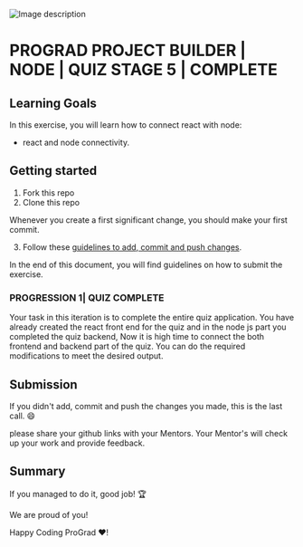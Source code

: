 ![Image description](https://i1.faceprep.in/ProGrad/prograd-logo.png)

# PROGRAD PROJECT BUILDER | NODE | QUIZ STAGE 5 | COMPLETE

## Learning Goals

In this exercise, you will learn how to connect react with node:

- react and node connectivity.

## Getting started

1. Fork this repo
2. Clone this repo

Whenever you create a first significant change, you should make your first commit.

3. Follow these [guidelines to add, commit and push changes](https://github.com/FACEPrep-ProGrad/general-guidelines-labs-project-builders.git).

In the end of this document, you will find guidelines on how to submit the exercise.

### PROGRESSION 1| QUIZ COMPLETE
Your task in this iteration is to complete the entire quiz application. You have already created the react front end for the quiz and in the node js part you completed the quiz backend, Now it is high time to connect the both frontend and backend part of the quiz. You can do the required modifications to meet the desired output.

## Submission

If you didn't add, commit and push the changes you made, this is the last call. :smile:

please share your github links with your Mentors. Your Mentor's will check up your work and provide feedback. 

## Summary

If you managed to do it, good job! :trophy:

We are proud of you!

Happy Coding ProGrad ❤️!

